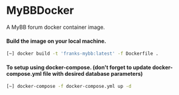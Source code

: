# MyBBDocker

A MyBB forum docker container image.

#### Build the image on your local machine.
```bash
[~] docker build -t 'franks-mybb:latest' -f Dockerfile .
```

#### To setup using docker-compose. (don't forget to update docker-compose.yml file with desired database parameters)
```bash
[~] docker-compose -f docker-compose.yml up -d
```
